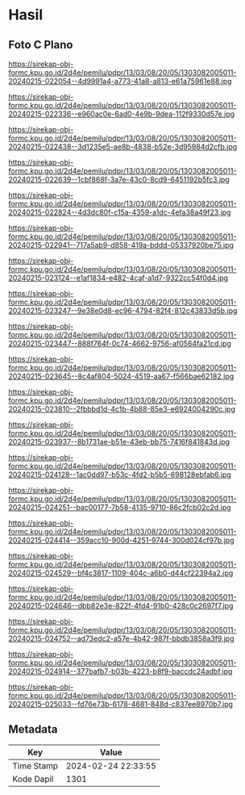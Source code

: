 # Hasil

## Foto C Plano

https://sirekap-obj-formc.kpu.go.id/2d4e/pemilu/pdpr/13/03/08/20/05/1303082005011-20240215-022054--4d9991a4-a773-41a8-a813-e61a75961e88.jpg

https://sirekap-obj-formc.kpu.go.id/2d4e/pemilu/pdpr/13/03/08/20/05/1303082005011-20240215-022336--e960ac0e-6ad0-4e9b-9dea-112f9330d57e.jpg

https://sirekap-obj-formc.kpu.go.id/2d4e/pemilu/pdpr/13/03/08/20/05/1303082005011-20240215-022438--3d1235e5-ae8b-4838-b52e-3d95984d2cfb.jpg

https://sirekap-obj-formc.kpu.go.id/2d4e/pemilu/pdpr/13/03/08/20/05/1303082005011-20240215-022639--1cbf868f-3a7e-43c0-8cd9-6451192b5fc3.jpg

https://sirekap-obj-formc.kpu.go.id/2d4e/pemilu/pdpr/13/03/08/20/05/1303082005011-20240215-022824--4d3dc80f-c15a-4359-a1dc-4efa38a49f23.jpg

https://sirekap-obj-formc.kpu.go.id/2d4e/pemilu/pdpr/13/03/08/20/05/1303082005011-20240215-022941--717a5ab9-d858-419a-bddd-05337920be75.jpg

https://sirekap-obj-formc.kpu.go.id/2d4e/pemilu/pdpr/13/03/08/20/05/1303082005011-20240215-023124--e1af1834-e482-4caf-a1d7-9322cc54f0d4.jpg

https://sirekap-obj-formc.kpu.go.id/2d4e/pemilu/pdpr/13/03/08/20/05/1303082005011-20240215-023247--9e38e0d8-ec96-4794-82f4-812c43833d5b.jpg

https://sirekap-obj-formc.kpu.go.id/2d4e/pemilu/pdpr/13/03/08/20/05/1303082005011-20240215-023447--888f764f-0c74-4662-9756-af0564fa21cd.jpg

https://sirekap-obj-formc.kpu.go.id/2d4e/pemilu/pdpr/13/03/08/20/05/1303082005011-20240215-023645--8c4af804-5024-4519-aa67-f566bae62182.jpg

https://sirekap-obj-formc.kpu.go.id/2d4e/pemilu/pdpr/13/03/08/20/05/1303082005011-20240215-023810--2fbbbd1d-4c1b-4b88-85e3-e6924004290c.jpg

https://sirekap-obj-formc.kpu.go.id/2d4e/pemilu/pdpr/13/03/08/20/05/1303082005011-20240215-023937--8b1731ae-b51e-43eb-bb75-7416f841843d.jpg

https://sirekap-obj-formc.kpu.go.id/2d4e/pemilu/pdpr/13/03/08/20/05/1303082005011-20240215-024128--1ac0dd97-b53c-4fd2-b5b5-698128ebfab6.jpg

https://sirekap-obj-formc.kpu.go.id/2d4e/pemilu/pdpr/13/03/08/20/05/1303082005011-20240215-024251--bac00177-7b58-4135-9710-86c2fcb02c2d.jpg

https://sirekap-obj-formc.kpu.go.id/2d4e/pemilu/pdpr/13/03/08/20/05/1303082005011-20240215-024414--359acc10-900d-4251-9744-300d024cf97b.jpg

https://sirekap-obj-formc.kpu.go.id/2d4e/pemilu/pdpr/13/03/08/20/05/1303082005011-20240215-024529--bf4c3817-1109-404c-a6b0-d44cf22394a2.jpg

https://sirekap-obj-formc.kpu.go.id/2d4e/pemilu/pdpr/13/03/08/20/05/1303082005011-20240215-024646--dbb82e3e-822f-4fd4-91b0-428c0c2697f7.jpg

https://sirekap-obj-formc.kpu.go.id/2d4e/pemilu/pdpr/13/03/08/20/05/1303082005011-20240215-024752--ad73edc2-a57e-4b42-987f-bbdb3858a3f9.jpg

https://sirekap-obj-formc.kpu.go.id/2d4e/pemilu/pdpr/13/03/08/20/05/1303082005011-20240215-024914--377bafb7-b03b-4223-b8f9-baccdc24adbf.jpg

https://sirekap-obj-formc.kpu.go.id/2d4e/pemilu/pdpr/13/03/08/20/05/1303082005011-20240215-025033--fd76e73b-6178-4681-848d-c837ee8970b7.jpg


## Metadata

| Key        | Value               |
| ---------- | ------------------- |
| Time Stamp | 2024-02-24 22:33:55 |
| Kode Dapil | 1301                |




